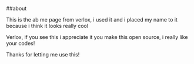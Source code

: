 ##about

This is the ab me page from verlox, i used it and i placed my name to it because i think it looks really cool

Verlox, if you see this i appreciate it you make this open source, i really like your codes!

Thanks for letting me use this!